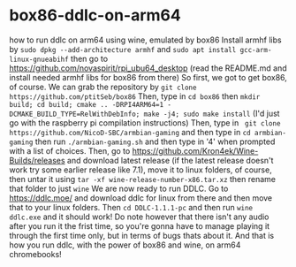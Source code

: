 # box86-ddlc-on-arm64
how to run ddlc on arm64 using wine, emulated by box86
Install armhf libs by `sudo dpkg --add-architecture armhf` and `sudo apt install gcc-arm-linux-gnueabihf` then go to https://github.com/novaspirit/rpi_ubu64_desktop (read the README.md and install needed armhf libs for box86 from there)
So first, we got to get box86, of course. We can grab the repository by `git clone https://github.com/ptitSeb/box86`
Then, type in `cd box86` then `mkdir build; cd build; cmake .. -DRPI4ARM64=1 -DCMAKE_BUILD_TYPE=RelWithDebInfo; make -j4; sudo make install` (I'd just go with the raspberry pi compilation instructions)
Then, type in ` git clone https://github.com/NicoD-SBC/armbian-gaming` and then type in `cd armbian-gaming` then run `./armbian-gaming.sh` and then type in '4' when prompted with a list of choices.
Then, go to https://github.com/Kron4ek/Wine-Builds/releases and download latest release (if the latest release doesn't work try some earlier release like 7.1), move it to linux folders, of course, then untar it using `tar -xf wine-release-number-x86.tar.xz` then rename that folder to just `wine`
We are now ready to run DDLC. Go to https://ddlc.moe/ and download ddlc for linux from there and then move that to your linux folders. Then `cd DDLC-1.1.1-pc` and then run `wine ddlc.exe` and it should work!
Do note however that there isn't any audio after you run it the frist time, so you're gonna have to manage playing it through the first time only, but in terms of bugs thats about it.
And that is how you run ddlc, with the power of box86 and wine, on arm64 chromebooks!
